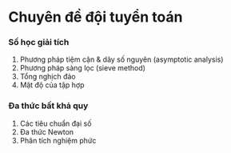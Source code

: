 # Chuyên đề đội tuyển toán

### Số học giải tích

1. Phương pháp tiệm cận & dãy số nguyên (asymptotic analysis)
2. Phương pháp sàng lọc (sieve method)
3. Tổng nghịch đảo
4. Mật độ của tập hợp

### Đa thức bất khả quy
1. Các tiêu chuẩn đại số
2. Đa thức Newton
3. Phân tích nghiệm phức
